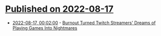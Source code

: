 # [Published on 2022-08-17](index.md)

* [2022-08-17, 00:02:00](https://tech.slashdot.org/story/22/08/16/209248/burnout-turned-twitch-streamers-dreams-of-playing-games-into-nightmares?utm_source=rss1.0mainlinkanon&utm_medium=feed) - [Burnout Turned Twitch Streamers' Dreams of Playing Games Into Nightmares](https://tech.slashdot.org/story/22/08/16/209248/burnout-turned-twitch-streamers-dreams-of-playing-games-into-nightmares?utm_source=rss1.0mainlinkanon&utm_medium=feed)
